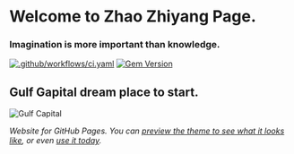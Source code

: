 # Welcome to Zhao Zhiyang Page.

### Imagination is more important than knowledge.

[![.github/workflows/ci.yaml](https://github.com/pages-themes/minimal/actions/workflows/ci.yaml/badge.svg)](https://github.com/pages-themes/minimal/actions/workflows/ci.yaml) [![Gem Version](https://badge.fury.io/rb/jekyll-theme-minimal.svg)](https://badge.fury.io/rb/jekyll-theme-minimal)

## Gulf Gapital dream place to start.
![Gulf Capital](https://user-images.githubusercontent.com/20948381/161687054-8d9dc20a-91bb-4b45-ae0f-bfe97bbd75b7.jpg)



*Website for GitHub Pages. You can [preview the theme to see what it looks like](http://pages-themes.github.io/minimal), or even [use it today](#usage).*


